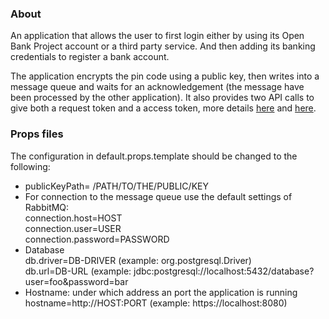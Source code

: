 ### About

An application that allows the user to first login either by using its Open Bank Project account or a third party service.
And then adding its banking credentials to register a bank account.

The application encrypts the pin code using a public key, then writes into a message queue and waits for an acknowledgement (the message have been processed by the other application). It also provides two API calls to give both a request token and a access token, more details [here](https://github.com/OpenBankProject/OBP-API/wiki/OAuth-1.0-Server) and [here](https://github.com/OpenBankProject/OBP-API/wiki/Add-a-bank-Account).

### Props files
The configuration in default.props.template should be changed to the following:

* publicKeyPath= /PATH/TO/THE/PUBLIC/KEY
* For connection to the message queue use the default settings of RabbitMQ:  
connection.host=HOST  
connection.user=USER  
connection.password=PASSWORD
* Database  
db.driver=DB-DRIVER (example: org.postgresql.Driver)  
db.url=DB-URL (example: jdbc:postgresql://localhost:5432/database?user=foo&password=bar
* Hostname: under which address an port the application is running  
hostname=http://HOST:PORT (example: https://localhost:8080)